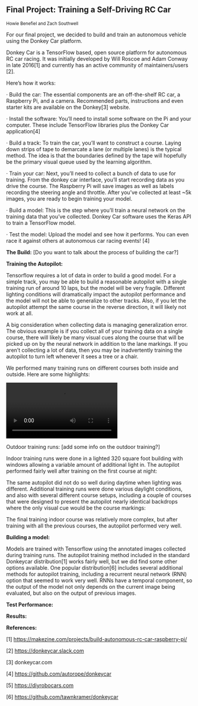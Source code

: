 ## Final Project: Training a Self-Driving RC Car

<sub>Howie Benefiel and Zach Southwell</sub>

For our final project, we decided to build and train an autonomous vehicle using the Donkey Car platform.

Donkey Car is a TensorFlow based, open source platform for autonomous RC car racing. It was initially developed by Will Roscoe and Adam Conway in late 2016[1] and currently has an active community of maintainers/users [2].

Here’s how it works:

· Build the car: The essential components are an off-the-shelf RC car, a Raspberry Pi, and a camera. Recommended parts, instructions and even starter kits are available on the Donkey[3] website.

· Install the software: You’ll need to install some software on the Pi and your computer.  These include TensorFlow libraries plus the Donkey Car application[4]

· Build a track: To train the car, you’ll want to construct a course. Laying down strips of tape to demarcate a lane (or multiple lanes) is the typical method. The idea is that the boundaries defined by the tape will hopefully be the primary visual queue used by the learning algorithm.

· Train your car: Next, you’ll need to collect a bunch of data to use for training. From the donkey car interface, you’ll start recording data as you drive the course. The Raspberry Pi will save images as well as labels recording the steering angle and throttle.  After you’ve collected at least ~5k images, you are ready to begin training your model.

· Build a model: This is the step where you’ll train a neural network on the training data that you’ve collected. Donkey Car software uses the Keras API to train a TensorFlow model.

· Test the model: Upload the model and see how it performs. You can even race it against others at autonomous car racing events! [4]

**The Build:** [Do you want to talk about the process of building the car?]

**Training the Autopilot:**

Tensorflow requires a lot of data in order to build a good model. For a simple track, you may be able to build a reasonable autopilot with a single training run of around 10 laps, but the model will be very fragile. Different lighting conditions will dramatically impact the autopilot performance and the model will not be able to generalize to other tracks. Also, if you let the autopilot attempt the same course in the reverse direction, it will likely not work at all.

A big consideration when collecting data is managing generalization error. The obvious example is if you collect all of your training data on a single course, there will likely be many visual cues along the course that will be picked up on by the neural network in addition to the lane markings. If you aren’t collecting a lot of data, then you may be inadvertently training the autopilot to turn left whenever it sees a tree or a chair.

We performed many training runs on different courses both inside and outside.  Here are some highlights:

![training compilation](training.mp4)


Outdoor training runs: [add some info on the outdoor training?]

Indoor training runs were done in a lighted 320 square foot building with windows allowing a variable amount of additional light in. The autopilot performed fairly well after training on the first course at night:



The same autopilot did not do so well during daytime when lighting was different.  Additional training runs were done various daylight conditions, and also with several different course setups, including a couple of courses that were designed to present the autopilot nearly identical backdrops where the only visual cue would be the course markings:



The final training indoor course was relatively more complex, but after training with all the previous courses, the autopilot performed very well.



**Building a model:**

Models are trained with Tensorflow using the annotated images collected during training runs.  The autopilot training method included in the standard Donkeycar distribution[1] works fairly well, but we did find some other options available. One popular distribution[6] includes several additional methods for autopilot training, including a recurrent neural network (RNN) option that seemed to work very well.  RNNs have a temporal component, so the output of the model not only depends on the current image being evaluated, but also on the output of previous images.

**Test Performance:**

**Results:**

**References:**

[1] https://makezine.com/projects/build-autonomous-rc-car-raspberry-pi/

[2] https://donkeycar.slack.com

[3] donkeycar.com

[4] https://github.com/autorope/donkeycar

[5] https://diyrobocars.com

[6] https://github.com/tawnkramer/donkeycar
